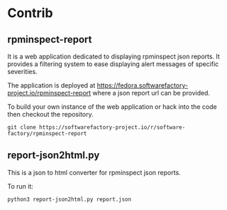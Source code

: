 # Contrib

## rpminspect-report

It is a web application dedicated to displaying rpminspect json reports. It provides a filtering
system to ease displaying alert messages of specific severities.

The application is deployed at https://fedora.softwarefactory-project.io/rpminspect-report
where a json report url can be provided.

To build your own instance of the web application or hack into the code then checkout the
repository.

```shell
git clone https://softwarefactory-project.io/r/software-factory/rpminspect-report
```

## report-json2html.py

This is a json to html converter for rpminspect json reports.

To run it:

``` shell
python3 report-json2html.py report.json
```
